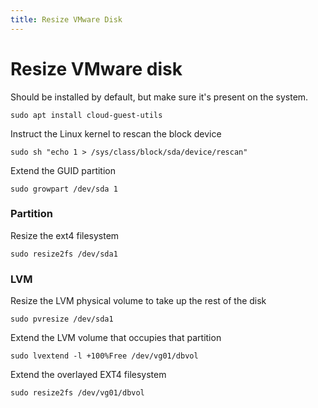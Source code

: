```yaml
---
title: Resize VMware Disk
---
```


# Resize VMware disk

Should be installed by default, but make sure it's present on the system. 

    sudo apt install cloud-guest-utils

Instruct the Linux kernel to rescan the block device
    
    sudo sh "echo 1 > /sys/class/block/sda/device/rescan"


Extend the GUID partition
    
    sudo growpart /dev/sda 1

### Partition

Resize the ext4 filesystem

    sudo resize2fs /dev/sda1 

### LVM

Resize the LVM physical volume to take up the rest of the disk
    
    sudo pvresize /dev/sda1

Extend the LVM volume that occupies that partition
    
    sudo lvextend -l +100%Free /dev/vg01/dbvol

Extend the overlayed EXT4 filesystem
    
    sudo resize2fs /dev/vg01/dbvol


